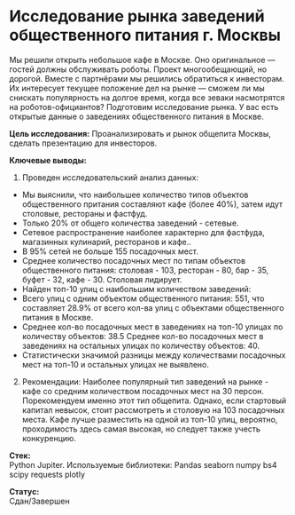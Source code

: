 # Исследование рынка заведений общественного питания г. Москвы

Мы решили открыть небольшое кафе в Москве. Оно оригинальное — гостей должны обслуживать роботы. Проект многообещающий, но дорогой. Вместе с партнёрами мы решились обратиться к инвесторам. Их интересует текущее положение дел на рынке — сможем ли мы снискать популярность на долгое время, когда все зеваки насмотрятся на роботов-официантов?
Подготовим исследование рынка. У вас есть открытые данные о заведениях общественного питания в Москве.

**Цель исследования:** Проанализировать и рынок общепита Москвы, сделать презентацию для инвесторов.

**Ключевые выводы:**

1. Проведен исследовательский анализ данных:

* Мы выяснили, что наибольшее количество типов объектов общественного притания составляют кафе (более 40%), затем идут столовые, рестораны и фастфуд.
* Только 20% от общего количества заведений - сетевые.
* Сетевое распространение наиболее характерно для фастфуда, магазинных кулинарий, ресторанов и кафе..
* В 95% сетей не больше 155 посадочных мест.
* Среднее количество посадочных мест по типам объектов общественного питания: столовая - 103, ресторан - 80, бар - 35, буфет - 32, кафе - 30. Столовая лидирует.
* Найден топ-10 улиц с наибольшим количеством заведений:
* Всего улиц с одним объектом общественного питания: 551, что составляет 28.9% от всего кол-ва улиц с объектами общественного питания в Москве.
* Среднее кол-во посадочных мест в заведениях на топ-10 улицах по количеству объектов: 38.5 Среднее кол-во посадочных мест в заведениях на остальных улицах по количеству объектов: 40. 
* Статистически значимой разницы между количествами посадочных мест на топ-10 и остальных улицах не выявлено.

2. Рекомендации: Наиболее популярный тип заведений на рынке - кафе со средним количеством посадочных мест на 30 персон. Порекомендуем именно этот тип общепита. Однако, если стартовый капитал невысок, стоит рассмотреть и столовую на 103 посадочных места. Кафе лучше разместить на одной из топ-10 улиц, вероятно, проходимость здесь самая высокая, но следует также учесть конкуренцию.

**Стек:**<br>
Python Jupiter. 
Используемые библиотеки: Pandas seaborn numpy bs4 scipy requests plotly
 
**Статус:**<br>
Сдан/Завершен